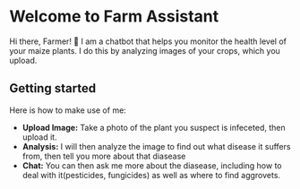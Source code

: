 # Welcome to Farm Assistant

Hi there, Farmer! 👋 I am a chatbot that helps you monitor the health level of your maize plants. I do this by analyzing images of your crops, which you upload.

## Getting started
Here is how to make use of me: 

- **Upload Image:** Take a photo of the plant you suspect is infeceted, then upload it.
- **Analysis:** I will then analyze the image to find out what disease it suffers from, then tell you more about that diasease
- **Chat:** You can then ask me more about the diasease, including how to deal with it(pesticides, fungicides) as well as where to find aggrovets.

